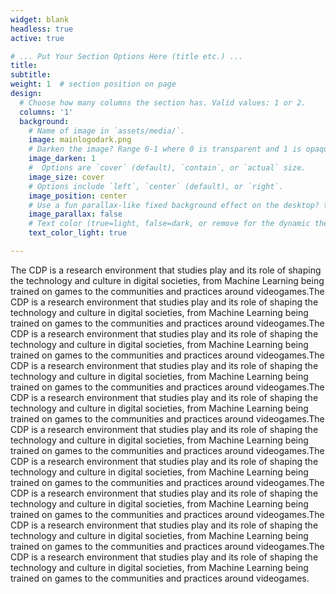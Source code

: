 ```yaml
---
widget: blank
headless: true
active: true

# ... Put Your Section Options Here (title etc.) ...
title:
subtitle:
weight: 1  # section position on page
design:
  # Choose how many columns the section has. Valid values: 1 or 2.
  columns: '1'
  background:
    # Name of image in `assets/media/`.
    image: mainlogodark.png
    # Darken the image? Range 0-1 where 0 is transparent and 1 is opaque.
    image_darken: 1
    #  Options are `cover` (default), `contain`, or `actual` size.
    image_size: cover
    # Options include `left`, `center` (default), or `right`.
    image_position: center
    # Use a fun parallax-like fixed background effect on the desktop? true/false
    image_parallax: false
    # Text color (true=light, false=dark, or remove for the dynamic theme color).
    text_color_light: true

---
```


The CDP is a research environment that studies play and its role of shaping the technology and culture in digital societies, from Machine Learning being trained on games to the communities and practices around videogames.The CDP is a research environment that studies play and its role of shaping the technology and culture in digital societies, from Machine Learning being trained on games to the communities and practices around videogames.The CDP is a research environment that studies play and its role of shaping the technology and culture in digital societies, from Machine Learning being trained on games to the communities and practices around videogames.The CDP is a research environment that studies play and its role of shaping the technology and culture in digital societies, from Machine Learning being trained on games to the communities and practices around videogames.The CDP is a research environment that studies play and its role of shaping the technology and culture in digital societies, from Machine Learning being trained on games to the communities and practices around videogames.The CDP is a research environment that studies play and its role of shaping the technology and culture in digital societies, from Machine Learning being trained on games to the communities and practices around videogames.The CDP is a research environment that studies play and its role of shaping the technology and culture in digital societies, from Machine Learning being trained on games to the communities and practices around videogames.The CDP is a research environment that studies play and its role of shaping the technology and culture in digital societies, from Machine Learning being trained on games to the communities and practices around videogames.The CDP is a research environment that studies play and its role of shaping the technology and culture in digital societies, from Machine Learning being trained on games to the communities and practices around videogames.The CDP is a research environment that studies play and its role of shaping the technology and culture in digital societies, from Machine Learning being trained on games to the communities and practices around videogames.